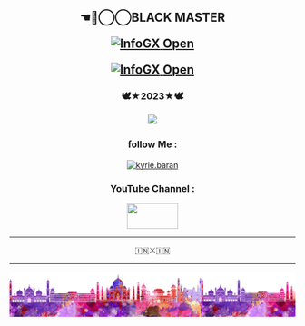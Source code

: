 <h2 align="center">☚✮⃝⃝BLACK MASTER
<p>


<p class="p-lis">
        <a href="https://github.com/alvinbaby/AIRAVAT-PRO" target="_blank" class="toolsp">
            <img title="InfoGX" src="https://github-readme-stats.vercel.app/api/pin/?username=alvinbaby&repo=AIRAVAT-PRO&theme=dark">
        </a>
        <a class="but" href="https://github.com/alvinbaby/AIRAVAT-PRO" target="_blank">
            Open
        </a>
<p class="p-lis">
        <a href="https://github.com/alvinbaby/JINNRAT" target="_blank" class="toolsp">
            <img title="InfoGX" src="https://github-readme-stats.vercel.app/api/pin/?username=alvinbaby&repo=JINNRAT&theme=dark">
        </a>
        <a class="but" href="https://github.com/alvinbaby/JINNRAT" target="_blank">
            Open
        </a>
    </div>


<h3 align="center">🕊️★2023★🕊️</h4> 
</p>
</p>
<div align="center">
  <img src=https://www.linkpicture.com/q/PicsArt_03-12-10.51.40.png>


<h3 align="center">follow Me :</h3>
<p align="center">
<a href="https://instagram.com/mr__alvin_07?utm_medium=copy_link" target="blank"><img align="center" src="https://cdn.jsdelivr.net/npm/simple-icons@3.0.1/icons/instagram.svg" alt="kyrie.baran" height="50" width="60" /></a>
</p>

<h3 align="center">YouTube Channel :</h4>
<p align="center">
<a href="https://youtube.com/channel/UCrSi_WwYSHVJ5fsrqFNUPZg" target="blank"><img align="center" src="https://upload.wikimedia.org/wikipedia/commons/thumb/e/e1/Logo_of_YouTube_%282015-2017%29.svg/1200px-Logo_of_YouTube_%282015-2017%29.svg.png" height="45" width="90" /></a>
</p>

--------
🇮🇳⚔️🇮🇳

<!--
**alvinbaby/alvinbaby** is a ✨ _special_ ✨ repository because its `README.md` (this file) appears on your GitHub profile.

Here are some ideas to get you started:

- 🔭 I’m currently working on ...
- 🌱 I’m currently learning ...
- 👯 I’m looking to collaborate on ...
- 🤔 I’m looking for help with ...
- 💬 Ask me about ...
- 📫 How to reach me: ...
- 😄 Pronouns: ...
- ⚡ Fun fact: ...
-->
---- 

<div align="center">
  <img src=12.png>
<p>
